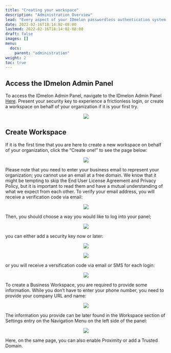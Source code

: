 ```yaml
---
title: "Creating your workspace"
description: "Administration Overview"
lead: "Every aspect of your IDmelon passwordless authentication system can be managed from the IDmelon Admin Panel. This include enrolling and activating users' security keys, instantly granting or restricting access, carefully monitoring users' access, managing licenses, and more."
date: 2022-02-16T18:14:02-08:00
lastmod: 2022-02-16T18:14:02-08:00
draft: false
images: []
menu:
  docs:
    parent: "administration"
weight: 2
toc: true
---
```


## Access the IDmelon Admin Panel

To access the IDmelon Admin Panel, navigate to the IDmelon Admin Panel [Here](https://panel.idmelon.com).
Present your security key to experience a frictionless login, or create a workspace on behalf of your organization if it is your first try.

<p align="center">
    <img src="/images/vendor/Panel/wslogin.png" class="doc-img-frame">
</p>

## Create Workspace

If it is the first time that you are here to create a new workspace on behalf of your organization, click the “Create one!” to see the page below:

<p align="center">
    <img src="/images/vendor/Panel/panel-reg.png" class="doc-img-frame">
</p>

Please note that you need to enter your business email to represent your organization; you cannot use an email at a free domain.
We know that it might be tempting to skip the End User License Agreement and Privacy Policy, but it is important to read them and have a mutual understanding of what we expect from each other.
To verify your email address, you will receive a verification code via email:

<p align="center">
    <img src="/images/vendor/Panel/code.png" class="doc-img-frame">
</p>

Then, you should choose a way you would like to log into your panel;

<p align="center">
    <img src="/images/vendor/Panel/setup-sk.png" class="doc-img-frame">
</p>

you can either add a security key now or later:

<p align="center">
    <img src="/images/vendor/Panel/touch1.png" class="doc-img-frame">
</p>

<p align="center">
    <img src="/images/vendor/Panel/touch2.png" class="doc-img-frame">
</p>

or you will receive a versification code via email or SMS for each login:

<p align="center">
    <img src="/images/vendor/Panel/human.png" class="doc-img-frame">
</p>

To create a Business Workspace, you are required to provide some information. While you don’t have to enter your phone number, you need to provide your company URL and name:

<p align="center">
    <img src="/images/vendor/Panel/country.png" class="doc-img-frame">
</p>

The information you provide can be later found in the Workspace section of Settings entry on the Navigation Menu on the left side of the panel:

<p align="center">
    <img src="/images/vendor/Panel/menu1.png" class="doc-img-frame">
</p>

Here, on the same page, you can also enable Proximity or add a Trusted Domain.
